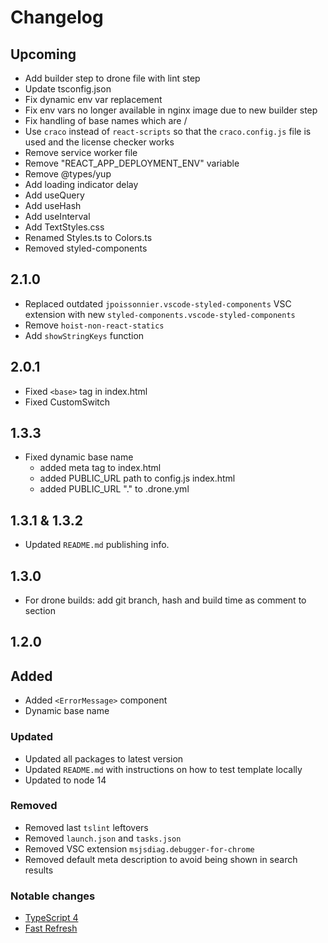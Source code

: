# Changelog

## Upcoming

- Add builder step to drone file with lint step
- Update tsconfig.json
- Fix dynamic env var replacement
- Fix env vars no longer available in nginx image due to new builder step
- Fix handling of base names which are /
- Use `craco` instead of `react-scripts` so that the `craco.config.js` file is used and the license checker works
- Remove service worker file
- Remove "REACT_APP_DEPLOYMENT_ENV" variable
- Remove @types/yup
- Add loading indicator delay
- Add useQuery
- Add useHash
- Add useInterval
- Add TextStyles.css
- Renamed Styles.ts to Colors.ts
- Removed styled-components


## 2.1.0

- Replaced outdated `jpoissonnier.vscode-styled-components` VSC extension with new `styled-components.vscode-styled-components`
- Remove `hoist-non-react-statics`
- Add `showStringKeys` function

## 2.0.1

- Fixed `<base>` tag in index.html
- Fixed CustomSwitch

## 1.3.3

-   Fixed dynamic base name
    -   added meta tag to index.html
    -   added PUBLIC_URL path to config.js index.html
    -   added PUBLIC_URL "." to .drone.yml

## 1.3.1 & 1.3.2

-   Updated `README.md` publishing info.

## 1.3.0

-   For drone builds: add git branch, hash and build time as comment to <head> section

## 1.2.0

## Added

-   Added `<ErrorMessage>` component
-   Dynamic base name

### Updated

-   Updated all packages to latest version
-   Updated `README.md` with instructions on how to test template locally
-   Updated to node 14

### Removed

-   Removed last `tslint` leftovers
-   Removed `launch.json` and `tasks.json`
-   Removed VSC extension `msjsdiag.debugger-for-chrome`
-   Removed default meta description to avoid being shown in search results

### Notable changes

-   [TypeScript 4](https://devblogs.microsoft.com/typescript/announcing-typescript-4-0/)
-   [Fast Refresh](https://github.com/facebook/create-react-app/blob/master/CHANGELOG.md#400-2020-10-23)
